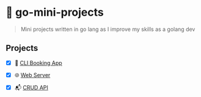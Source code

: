 # 💼 go-mini-projects
> Mini projects written in go lang as I improve my skills as a golang dev
## Projects
* [X] 📖 [CLI Booking App](https://github.com/devoure/go-mini-projects/tree/main/booking-app)
* [X] 🌐 [Web Server](https://github.com/devoure/go-mini-projects/tree/main/yanited-fans)
* [X] :mailbox_with_mail: [CRUD API](https://github.com/devoure/go-mini-projects/tree/main/muvi-watchlist)

  

